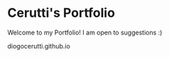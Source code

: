 # Cerutti's Portfolio

Welcome to my Portfolio! I am open to suggestions :)

diogocerutti.github.io
